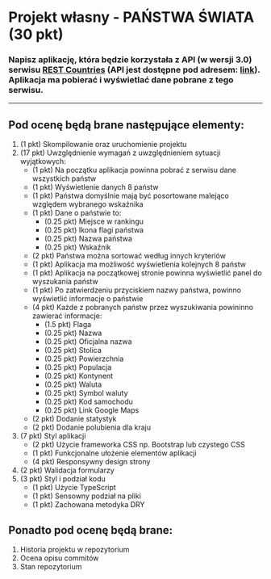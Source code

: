 # Projekt własny - PAŃSTWA ŚWIATA (30 pkt)

### Napisz aplikację, która będzie korzystała z API (w wersji 3.0) serwisu [REST Countries](https://restcountries.com/) (API jest dostępne pod adresem: [link](https://restcountries.com/#api-endpoints-v3)). Aplikacja ma pobierać i wyświetlać dane pobrane z tego serwisu.
---

## Pod ocenę będą brane następujące elementy:

1. (1 pkt) Skompilowanie oraz uruchomienie projektu
2. (17 pkt) Uwzględnienie wymagań z uwzględnieniem sytuacji wyjątkowych:
    + (1 pkt) Na początku aplikacja powinna pobrać z serwisu dane wszystkich państw
    + (1 pkt) Wyświetlenie danych 8 państw
    + (1 pkt) Państwa domyślnie mają być posortowane malejąco względem wybranego wskaźnika
    + (1 pkt) Dane o państwie to:
        + (0.25 pkt) Miejsce w rankingu
        + (0.25 pkt) Ikona flagi państwa
        + (0.25 pkt) Nazwa państwa
        + (0.25 pkt) Wskaźnik
    + (2 pkt) Państwa można sortować według innych kryteriów
    + (1 pkt) Aplikacja ma możliwość wyświetlenia kolejnych 8 państw
    + (1 pkt) Aplikacja na początkowej stronie powinna wyświetlić panel do wyszukania państw
    + (1 pkt) Po zatwierdzeniu przyciskiem nazwy państwa, powinno wyświetlić informacje o państwie
    + (4 pkt) Każde z pobranych państw przez wyszukiwania powininno zawierać informacje:
        + (1.5 pkt) Flaga
        + (0.25 pkt) Nazwa
        + (0.25 pkt) Oficjalna nazwa
        + (0.25 pkt) Stolica
        + (0.25 pkt) Powierzchnia
        + (0.25 pkt) Populacja
        + (0.25 pkt) Kontynent
        + (0.25 pkt) Waluta
        + (0.25 pkt) Symbol waluty
        + (0.25 pkt) Kod samochodu
        + (0.25 pkt) Link Google Maps
    + (2 pkt) Dodanie statystyk
    + (2 pkt) Dodanie polubienia dla kraju
3. (7 pkt) Styl aplikacji 
    + (2 pkt) Użycie frameworka CSS np. Bootstrap lub czystego CSS
    + (1 pkt) Funkcjonalne ułożenie elementów aplikacji
    + (4 pkt) Responsywny design strony
4. (2 pkt) Walidacja formularzy
5. (3 pkt) Styl i podział kodu
    + (1 pkt) Użycie TypeScript
    + (1 pkt) Sensowny podział na pliki
    + (1 pkt) Zachowana metodyka DRY

## Ponadto pod ocenę będą brane:
1. Historia projektu w repozytorium
2. Ocena opisu commitów
3. Stan repozytorium
